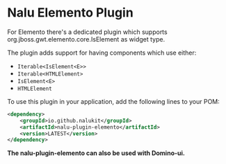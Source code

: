 # Nalu Elemento Plugin

For Elemento there's a dedicated plugin which supports org.jboss.gwt.elemento.core.IsElement<E> as widget type.


The plugin adds support for having components which use either:

* `Iterable<IsElement<E>>`
* `Iterable<HTMLElement>`
* `IsElement<E>`
* `HTMLElement`

To use this plugin in your application, add the following lines to your POM:

```xml
<dependency>
    <groupId>io.github.nalukit</groupId>
    <artifactId>nalu-plugin-elemento</artifactId>
    <version>LATEST</version>
</dependency>
```

**The nalu-plugin-elemento can also be used with Domino-ui.**